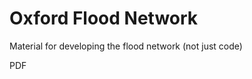 Oxford Flood Network
====================

Material for developing the flood network (not just code)

PDF
